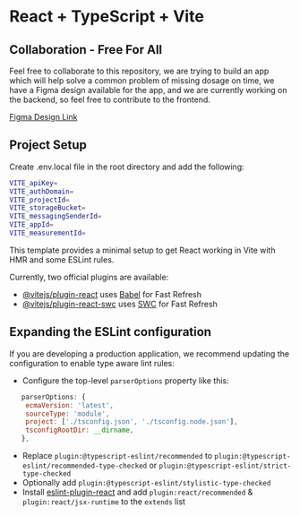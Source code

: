 # React + TypeScript + Vite

## Collaboration - Free For All

Feel free to collaborate to this repository, we are trying to build
an app which will help solve a common problem of missing dosage on
time, we have a Figma design available for the app, and we are
currently working on the backend, so feel free to contribute to the
frontend.

[Figma Design Link](https://www.figma.com/file/JDs93zfgDervH7fCXdtQHa/DoseMate-App?type=design&node-id=2%3A5&mode=design&t=1R6O5TjRyi5Nzyv1-1)

## Project Setup

Create .env.local file in the root directory and add the following:

```bash
VITE_apiKey=
VITE_authDomain=
VITE_projectId=
VITE_storageBucket=
VITE_messagingSenderId=
VITE_appId=
VITE_measurementId=
```

This template provides a minimal setup to get React working in Vite with HMR and some ESLint rules.

Currently, two official plugins are available:

- [@vitejs/plugin-react](https://github.com/vitejs/vite-plugin-react/blob/main/packages/plugin-react/README.md) uses [Babel](https://babeljs.io/) for Fast Refresh
- [@vitejs/plugin-react-swc](https://github.com/vitejs/vite-plugin-react-swc) uses [SWC](https://swc.rs/) for Fast Refresh

## Expanding the ESLint configuration

If you are developing a production application, we recommend updating the configuration to enable type aware lint rules:

- Configure the top-level `parserOptions` property like this:

```js
   parserOptions: {
    ecmaVersion: 'latest',
    sourceType: 'module',
    project: ['./tsconfig.json', './tsconfig.node.json'],
    tsconfigRootDir: __dirname,
   },
```

- Replace `plugin:@typescript-eslint/recommended` to `plugin:@typescript-eslint/recommended-type-checked` or `plugin:@typescript-eslint/strict-type-checked`
- Optionally add `plugin:@typescript-eslint/stylistic-type-checked`
- Install [eslint-plugin-react](https://github.com/jsx-eslint/eslint-plugin-react) and add `plugin:react/recommended` & `plugin:react/jsx-runtime` to the `extends` list
